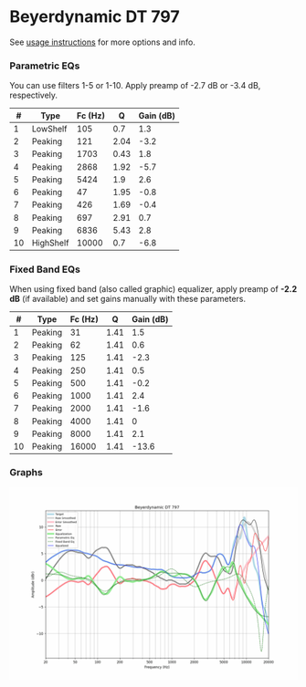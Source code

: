 # Beyerdynamic DT 797
See [usage instructions](https://github.com/jaakkopasanen/AutoEq#usage) for more options and info.

### Parametric EQs
You can use filters 1-5 or 1-10. Apply preamp of -2.7 dB or -3.4 dB, respectively.

|   # | Type      |   Fc (Hz) |    Q |   Gain (dB) |
|-----|-----------|-----------|------|-------------|
|   1 | LowShelf  |       105 | 0.7  |         1.3 |
|   2 | Peaking   |       121 | 2.04 |        -3.2 |
|   3 | Peaking   |      1703 | 0.43 |         1.8 |
|   4 | Peaking   |      2868 | 1.92 |        -5.7 |
|   5 | Peaking   |      5424 | 1.9  |         2.6 |
|   6 | Peaking   |        47 | 1.95 |        -0.8 |
|   7 | Peaking   |       426 | 1.69 |        -0.4 |
|   8 | Peaking   |       697 | 2.91 |         0.7 |
|   9 | Peaking   |      6836 | 5.43 |         2.8 |
|  10 | HighShelf |     10000 | 0.7  |        -6.8 |

### Fixed Band EQs
When using fixed band (also called graphic) equalizer, apply preamp of **-2.2 dB** (if available) and set gains manually with these parameters.

|   # | Type    |   Fc (Hz) |    Q |   Gain (dB) |
|-----|---------|-----------|------|-------------|
|   1 | Peaking |        31 | 1.41 |         1.5 |
|   2 | Peaking |        62 | 1.41 |         0.6 |
|   3 | Peaking |       125 | 1.41 |        -2.3 |
|   4 | Peaking |       250 | 1.41 |         0.5 |
|   5 | Peaking |       500 | 1.41 |        -0.2 |
|   6 | Peaking |      1000 | 1.41 |         2.4 |
|   7 | Peaking |      2000 | 1.41 |        -1.6 |
|   8 | Peaking |      4000 | 1.41 |         0   |
|   9 | Peaking |      8000 | 1.41 |         2.1 |
|  10 | Peaking |     16000 | 1.41 |       -13.6 |

### Graphs
![](./Beyerdynamic%20DT%20797.png)
